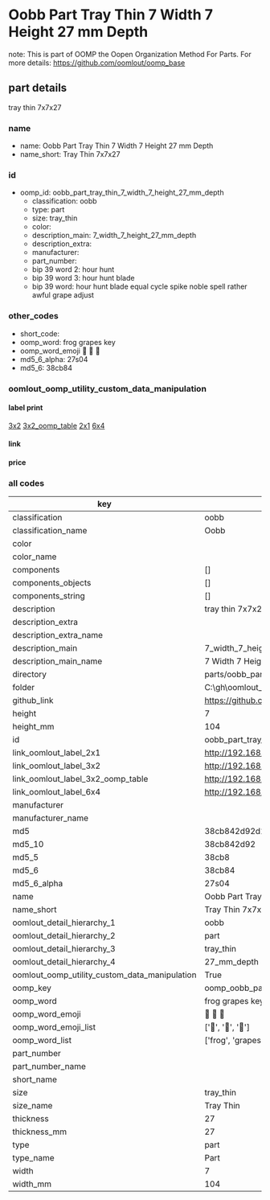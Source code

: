 # Oobb Part Tray Thin 7 Width 7 Height 27 mm Depth  

note: This is part of OOMP the Oopen Organization Method For Parts. For more details: https://github.com/oomlout/oomp_base

##  part details
  



tray thin 7x7x27



### name
* name: Oobb Part Tray Thin 7 Width 7 Height 27 mm Depth
* name_short: Tray Thin 7x7x27 
### id
* oomp_id: oobb_part_tray_thin_7_width_7_height_27_mm_depth
  * classification: oobb
  * type: part
  * size: tray_thin
  * color: 
  * description_main: 7_width_7_height_27_mm_depth
  * description_extra: 
  * manufacturer: 
  * part_number: 
  * bip 39 word 2: hour hunt
  * bip 39 word 3: hour hunt blade
  * bip 39 word: hour hunt blade equal cycle spike noble spell rather awful grape adjust

### other_codes
* short_code: 
* oomp_word: frog grapes key
* oomp_word_emoji :frog: :grapes: :key:
* md5_6_alpha: 27s04
* md5_6: 38cb84






### oomlout_oomp_utility_custom_data_manipulation
#### label print
[3x2](http://192.168.1.245:1112/?label=oomp%2027s04)
[3x2_oomp_table](http://192.168.1.108:1112/?label=oomp%2027s04)
[2x1](http://192.168.1.242:1112/?label=oomp%2027s04)
[6x4](http://192.168.1.55:1112/?label=oomp%2027s04)    

#### link

                              

#### price







### all codes 
| key | value |  
| --- | --- |  
| classification | oobb |  
| classification_name | Oobb |  
| color |  |  
| color_name |  |  
| components | [] |  
| components_objects | [] |  
| components_string | [] |  
| description | tray thin 7x7x27 |  
| description_extra |  |  
| description_extra_name |  |  
| description_main | 7_width_7_height_27_mm_depth |  
| description_main_name | 7 Width 7 Height 27 mm Depth |  
| directory | parts/oobb_part_tray_thin_7_width_7_height_27_mm_depth |  
| folder | C:\gh\oomlout_oobb_version_4_generated_parts\parts\oobb_part_tray_thin_7_width_7_height_27_mm_depth |  
| github_link | https://github.com/oomlout/oomlout_oomp_part_src/tree/main/parts/oobb_part_tray_thin_7_width_7_height_27_mm_depth |  
| height | 7 |  
| height_mm | 104 |  
| id | oobb_part_tray_thin_7_width_7_height_27_mm_depth |  
| link_oomlout_label_2x1 | http://192.168.1.242:1112/?label=oomp%2027s04 |  
| link_oomlout_label_3x2 | http://192.168.1.245:1112/?label=oomp%2027s04 |  
| link_oomlout_label_3x2_oomp_table | http://192.168.1.108:1112/?label=oomp%2027s04 |  
| link_oomlout_label_6x4 | http://192.168.1.55:1112/?label=oomp%2027s04 |  
| manufacturer |  |  
| manufacturer_name |  |  
| md5 | 38cb842d92d132b7471b64c02e1bdb72 |  
| md5_10 | 38cb842d92 |  
| md5_5 | 38cb8 |  
| md5_6 | 38cb84 |  
| md5_6_alpha | 27s04 |  
| name | Oobb Part Tray Thin 7 Width 7 Height 27 mm Depth |  
| name_short | Tray Thin 7x7x27  |  
| oomlout_detail_hierarchy_1 | oobb |  
| oomlout_detail_hierarchy_2 | part |  
| oomlout_detail_hierarchy_3 | tray_thin |  
| oomlout_detail_hierarchy_4 | 27_mm_depth |  
| oomlout_oomp_utility_custom_data_manipulation | True |  
| oomp_key | oomp_oobb_part_tray_thin_7_width_7_height_27_mm_depth |  
| oomp_word | frog grapes key |  
| oomp_word_emoji | :frog: :grapes: :key: |  
| oomp_word_emoji_list | [':frog:', ':grapes:', ':key:'] |  
| oomp_word_list | ['frog', 'grapes', 'key'] |  
| part_number |  |  
| part_number_name |  |  
| short_name |  |  
| size | tray_thin |  
| size_name | Tray Thin |  
| thickness | 27 |  
| thickness_mm | 27 |  
| type | part |  
| type_name | Part |  
| width | 7 |  
| width_mm | 104 |  
